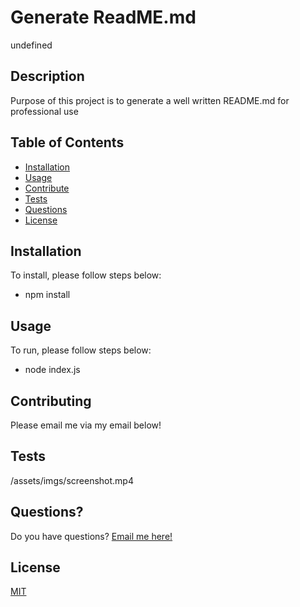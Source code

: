 # Generate ReadME.md

undefined

## Description

Purpose of this project is to generate a well written README.md for professional use

## Table of Contents

- [Installation](#Installation)
- [Usage](#Usage)
- [Contribute](#Contribute)
- [Tests](#Tests)
- [Questions](#Questions)
- [License](#License)

## Installation

To install, please follow steps below:
- npm install

## Usage

To run, please follow steps below:
- node index.js

## Contributing

Please email me via my email below!

## Tests

/assets/imgs/screenshot.mp4

## Questions?

Do you have questions? [Email me here!](mailto:avaloserick97@gmail.com)

## License

[MIT](/assets/licenses/MIT.txt)